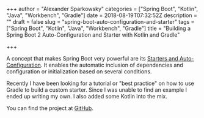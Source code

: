 +++
author = "Alexander Sparkowsky"
categories = ["Spring Boot", "Kotlin", "Java", "Workbench", "Gradle"]
date = 2018-08-19T07:32:52Z
description = ""
draft = false
slug = "spring-boot-auto-configuration-and-starter"
tags = ["Spring Boot", "Kotlin", "Java", "Workbench", "Gradle"]
title = "Building a Spring Boot 2 Auto-Configuration and Starter with Kotlin and Gradle"

+++

A concept that makes Spring Boot very powerful are its [Starters and Auto-Configuration](https://docs.spring.io/spring-boot/docs/current/reference/htmlsingle/#boot-features-custom-starter). It enables the automatic inclusion of dependencies and configuration or initialization based on several conditions.

Recently I have been looking for a tutorial or "best practice" on how to use Gradle to build a custom starter. Since I was unable to find an example I ended up writing my own. I also added some Kotlin into the mix.

You can find the project at [GitHub](https://github.com/roamingthings/spring-boot-gradle-workbench-starter).

